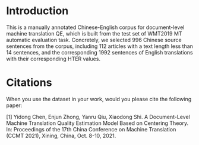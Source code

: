 # Introduction
This is a manually annotated Chinese-English corpus for document-level machine translation QE, which is built from the test set of WMT2019 MT automatic evaluation task. Concretely, we selected 996 Chinese source sentences from the corpus, including 112 articles with a text length less than 14 sentences, and the corresponding 1992 sentences of English translations with their corresponding HTER values.
# Citations
When you use the dataset in your work, would you please cite the following paper:

[1] Yidong Chen, Enjun Zhong, Yanru Qiu, Xiaodong Shi. A Document-Level Machine Translation Quality Estimation Model Based on Centering Theory. In: Proceedings of the 17th China Conference on Machine Translation (CCMT 2021), Xining, China, Oct. 8-10, 2021.

